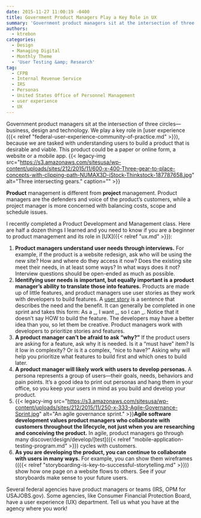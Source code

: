 ```yaml
---
date: 2015-11-27 11:00:19 -0400
title: Government Product Managers Play a Key Role in UX
summary: 'Government product managers sit at the intersection of three circles&mdash;business, design and technology. We play a key role in user experience (UX), because we are tasked with understanding users to build a product that is desirable and viable. This product could be a paper or online form, a website or a mobile app. Product management'
authors:
  - ktrebon
categories:
  - Design
  - Managing Digital
  - Monthly Theme
  - 'User Testing &amp; Research'
tag:
  - CFPB
  - Internal Revenue Service
  - IRS
  - Personas
  - United States Office of Personnel Management
  - user experience
  - UX
---
```


Government product managers sit at the intersection of three circles—business, design and technology. We play a key role in [user experience ({{< relref "federal-user-experience-community-of-practice.md" >}}), because we are tasked with understanding users to build a product that is desirable and viable. This product could be a paper or online form, a website or a mobile app. {{< legacy-img src="https://s3.amazonaws.com/sitesusa/wp-content/uploads/sites/212/2015/11/600-x-400-Three-gear-to-place-concepts-with-clipping-path-NUMAX3D-iStock-Thinkstock-187787658.jpg" alt="Three intersecting gears." caption="" >}} 

**Product** management is different from **project** management. Product managers are the defenders and voice of the product&#8217;s customers, while a project manager is more concerned with balancing costs, scope and schedule issues.

I recently completed a Product Development and Management class. Here are half a dozen things I learned and you need to know if you are a beginner to product management and its role in [UX]({{< relref "ux.md" >}}):

  1. **Product managers understand user needs through interviews.** For example, if the product is a website redesign, ask who will be using the new site? How and where do they access it now? Does the existing site meet their needs, in at least some ways? In what ways does it not? Interview questions should be open-ended as much as possible.
  2. **Identifying user needs is important, but equally important is a product manager&#8217;s ability to translate those into features.** Products are made up of little features, and product managers use user stories as they work with developers to build features. A [user story](https://help.rallydev.com/writing-great-user-story) is a sentence that describes the need and the benefit. It can generally be completed in one sprint and takes this form: As a \_, I want \_, so I can _. Notice that it doesn&#8217;t say HOW to build the feature. The developers may have a better idea than you, so let them be creative. Product managers work with developers to prioritize stories and features.
  3. **A product manager can&#8217;t be afraid to ask &#8220;why?&#8221;** If the product users are asking for a feature, ask why it is needed. Is it a &#8220;must have&#8221; item? Is it low in complexity? Or is it a complex, &#8220;nice to have?&#8221; Asking why will help you prioritize what features to build first and which ones to build later.
  4. **A product manager will likely work with users to develop personas.** A persona represents a group of users—their goals, needs, behaviors and pain points. It&#8217;s a good idea to print out personas and hang them in your office, so you keep your users in mind as you build and develop your product.
  5. {{< legacy-img src="https://s3.amazonaws.com/sitesusa/wp-content/uploads/sites/212/2015/11/250-x-333-Agile-Governance-Sprint.jpg" alt="An agile governance sprint." >}}**Agile software development values product managers who collaborate with customers throughout the lifecycle, not just when you are researching and conceiving the product.** In agile, product managers go through many discover/design/develop/[test]({{< relref "mobile-application-testing-program.md" >}}) cycles with customers.
  6. **As you are developing the product, you can continue to collaborate with users in many ways.** For example, you can show them wireframes (({{< relref "storyboarding-is-key-to-successful-storytelling.md" >}})) show how one page on a website flows to others. See if your storyboards make sense to your future users.

Several federal agencies have product managers or teams (IRS, OPM for USAJOBS.gov). Some agencies, like Consumer Financial Protection Board, have a user experience (UX) department. Tell us what you have at the agency where you work!

 

 

 